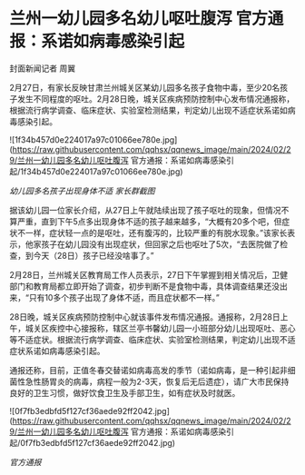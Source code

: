 # 兰州一幼儿园多名幼儿呕吐腹泻 官方通报：系诺如病毒感染引起

封面新闻记者 周翼

2月27日，有家长反映甘肃兰州城关区某幼儿园多名孩子食物中毒，至少20名孩子发生不同程度的呕吐。2月28日晚，城关区疾病预防控制中心发布情况通报称，根据流行病学调查、临床症状、实验室检测结果，判定幼儿出现不适症状系诺如病毒感染引起。

![1f34b457d0e224017a97c01066ee780e.jpg](https://raw.githubusercontent.com/qqhsx/qqnews_image/main/2024/02/29/兰州一幼儿园多名幼儿呕吐腹泻 官方通报：系诺如病毒感染引起/1f34b457d0e224017a97c01066ee780e.jpg)

 _幼儿园多名孩子出现身体不适 家长群截图_

据该幼儿园一位家长介绍，从27日上午就陆续出现了孩子呕吐的现象，但情况不算严重，直到下午5点多出现身体不适的孩子越来越多，“大概有20多个吧，但症状不一样，症状轻一点的是呕吐，还有腹泻的，比较严重的有脱水现象。”该家长表示，他家孩子在幼儿园没有出现症状，但回家之后也呕吐了5次，“去医院做了检查，到今天（28日）孩子已经没啥事了。”

2月28日，兰州城关区教育局工作人员表示，27日下午掌握到相关情况后，卫健部门和教育局都立即开始了调查，初步判断不是食物中毒，具体调查结果还没出来，“只有10多个孩子出现了身体不适，而且症状都不一样。”

28日晚，城关区疾病预防控制中心就该事件发布情况通报。通报称，2月28日上午，城关区疾控中心接报称，辖区兰亭书馨幼儿园一小班部分幼儿出现呕吐、恶心等不适症状。根据流行病学调查、临床症状、实验室检测结果，判定幼儿出现不适症状系诺如病毒感染引起。

通报还称，目前，正值冬春交替诺如病毒高发的季节（诺如病毒，是一种引起非细菌性急性肠胃炎的病毒，病程一般为2-3天，恢复后无后遗症），请广大市民保持良好的卫生习惯，做好饮食卫生及手部卫生，如有症状及时就医。

![0f7fb3edbfd5f127cf36aede92ff2042.jpg](https://raw.githubusercontent.com/qqhsx/qqnews_image/main/2024/02/29/兰州一幼儿园多名幼儿呕吐腹泻 官方通报：系诺如病毒感染引起/0f7fb3edbfd5f127cf36aede92ff2042.jpg)

_官方通报_

